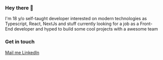 ### Hey there 👋
I'm 18 y/o self-taught developer interested on modern technologies as Typescript, React, NextJs and stuff
currently looking for a job as a Front-End developer and hyped to build some cool projects with a awesome team

### Get in touch
<p float="left">
  <a href='mailto:joaovitorzv@outlook.com'>
    Mail me
  </a>
  <a href="https://www.linkedin.com/in/jo%C3%A3o-vitor-veras-165045186/">
    LinkedIn 
  </a>
</p>
